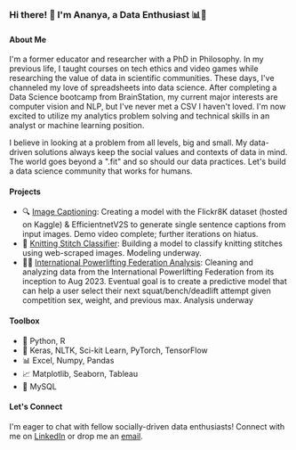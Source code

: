 ### Hi there! 👋 I'm Ananya, a Data Enthusiast 📊🚀

#### About Me
I'm a former educator and researcher with a PhD in Philosophy. In my previous life, I taught courses on tech ethics and video games while researching the value of data in scientific communities. These days, I've channeled my love of spreadsheets into data science. After completing a Data Science bootcamp from BrainStation, my current major interests are computer vision and NLP, but I've never met a CSV I haven't loved. I'm now excited to utilize my analytics problem solving and technical skills in an analyst or machine learning position.

I believe in looking at a problem from all levels, big and small. My data-driven solutions always keep the social values and contexts of data in mind. The world goes beyond a ".fit" and so should our data practices. Let's build a data science community that works for humans.

#### Projects
- 🔍 [Image Captioning](https://github.com/ananyachattoraj/capstone): Creating a model with the Flickr8K dataset (hosted on Kaggle) & EfficientnetV2S to generate single sentence captions from input images. Demo video complete; further iterations on hiatus.
- 🧶 [Knitting Stitch Classifier](https://github.com/ananyachattoraj/stitch_classifier): Building a model to classify knitting stitches using web-scraped images. Modeling underway.
- 🏋️‍♀️ [International Powerlifting Federation Analysis](https://github.com/ananyachattoraj/ipf_next_lift): Cleaning and analyzing data from the International Powerlifting Federation from its inception to Aug 2023. Eventual goal is to create a predictive model that can help a user select their next squat/bench/deadlift attempt given competition sex, weight, and previous max. Analysis underway

#### Toolbox
- 🐍 Python, R
- 🤖 Keras, NLTK, Sci-kit Learn, PyTorch, TensorFlow
- 📊 Excel, Numpy, Pandas
- 📈 Matplotlib, Seaborn, Tableau
- 💾 MySQL



#### Let's Connect
I'm eager to chat with fellow socially-driven data enthusiasts! Connect with me on [LinkedIn](https://www.linkedin.com/in/ananya-chattoraj/) or drop me an [email](mailto:cananya53@gmail.com).

<!--
**ananyachattoraj/ananyachattoraj** is a ✨ _special_ ✨ repository because its `README.md` (this file) appears on your GitHub profile.


#### Currently Learning
- 🗺️ Geopy



Here are some ideas to get you started:

- 🔭 I’m currently working on ...
- 🌱 I’m currently learning ...
- 👯 I’m looking to collaborate on ...
- 🤔 I’m looking for help with ...
- 💬 Ask me about ...
- 📫 How to reach me: ...
- 😄 Pronouns: ...
- ⚡ Fun fact: ...
-->
